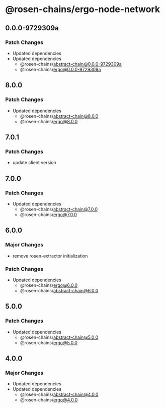 # @rosen-chains/ergo-node-network

## 0.0.0-9729309a

### Patch Changes

- Updated dependencies
- Updated dependencies
  - @rosen-chains/abstract-chain@0.0.0-9729309a
  - @rosen-chains/ergo@0.0.0-9729309a

## 8.0.0

### Patch Changes

- Updated dependencies
  - @rosen-chains/abstract-chain@8.0.0
  - @rosen-chains/ergo@8.0.0

## 7.0.1

### Patch Changes

- update client version

## 7.0.0

### Patch Changes

- Updated dependencies
  - @rosen-chains/abstract-chain@7.0.0
  - @rosen-chains/ergo@7.0.0

## 6.0.0

### Major Changes

- remove rosen-extractor initialization

### Patch Changes

- Updated dependencies
  - @rosen-chains/ergo@6.0.0
  - @rosen-chains/abstract-chain@6.0.0

## 5.0.0

### Patch Changes

- Updated dependencies
  - @rosen-chains/abstract-chain@5.0.0
  - @rosen-chains/ergo@5.0.0

## 4.0.0

### Major Changes

- Updated dependencies
- Updated dependencies
  - @rosen-chains/abstract-chain@4.0.0
  - @rosen-chains/ergo@4.0.0
